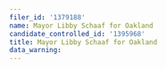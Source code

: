 ```yaml
---
filer_id: '1379188'
name: Mayor Libby Schaaf for Oakland
candidate_controlled_id: '1395968'
title: Mayor Libby Schaaf for Oakland
data_warning: 
---
```

